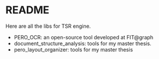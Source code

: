 # README

Here are all the libs for TSR engine. 
- PERO_OCR: an open-source tool developed at FIT@graph
- document_structure_analysis: tools for my master thesis.
- pero_layout_organizer: tools for my master thesis
